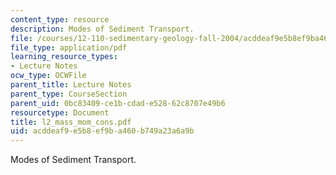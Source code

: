 ```yaml
---
content_type: resource
description: Modes of Sediment Transport.
file: /courses/12-110-sedimentary-geology-fall-2004/acddeaf9e5b8ef9ba460b749a23a6a9b_l2_mass_mom_cons.pdf
file_type: application/pdf
learning_resource_types:
- Lecture Notes
ocw_type: OCWFile
parent_title: Lecture Notes
parent_type: CourseSection
parent_uid: 0bc83409-ce1b-cdad-e528-62c8707e49b6
resourcetype: Document
title: l2_mass_mom_cons.pdf
uid: acddeaf9-e5b8-ef9b-a460-b749a23a6a9b
---
```

Modes of Sediment Transport.

